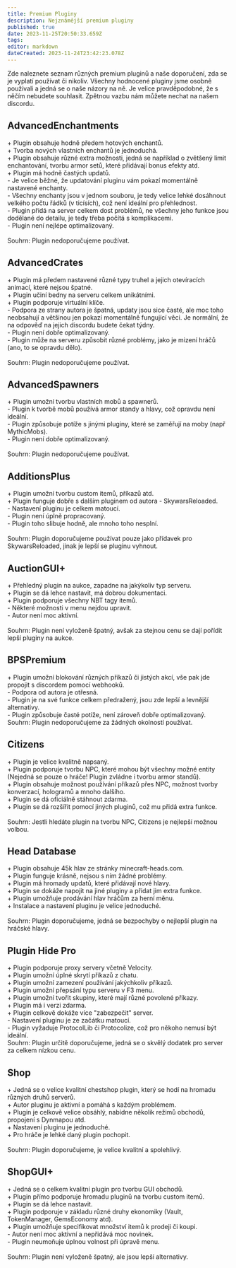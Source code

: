 ```yaml
---
title: Premium Pluginy
description: Nejznámější premium pluginy
published: true
date: 2023-11-25T20:50:33.659Z
tags: 
editor: markdown
dateCreated: 2023-11-24T23:42:23.078Z
---
```


Zde naleznete seznam různých premium pluginů a naše doporučení, zda se je vyplatí používat či nikoliv. Všechny hodnocené pluginy jsme osobně používali a jedná se o naše názory na ně. Je velice pravděpodobné, že s něčím nebudete souhlasit. Zpětnou vazbu nám můžete nechat na našem discordu.




<h2>AdvancedEnchantments</h2>
+ Plugin obsahuje hodně předem hotových enchantů.<br>
+ Tvorba nových vlastních enchantů je jednoduchá.<br>
+ Plugin obsahuje různé extra možnosti, jedná se například o zvětšený limit enchantování, tvorbu armor setů, které přidávají bonus efekty atd.<br>
+ Plugin má hodně častých updatů.<br>
- Je velice běžné, že updatování pluginu vám pokazí momentálně nastavené enchanty.<br>
- Všechny enchanty jsou v jednom souboru, je tedy velice lehké dosáhnout velkého počtu řádků (v ticísích), což není ideální pro přehlednost.<br>
- Plugin přidá na server celkem dost problémů, ne všechny jeho funkce jsou dodělané do detailu, je tedy třeba počítá s komplikacemi.<br>
- Plugin není nejlépe optimalizovaný.<br>
<br>
Souhrn: Plugin nedoporučujeme používat.
<h2>AdvancedCrates</h2>
+ Plugin má předem nastavené různé typy truhel a jejich otevíracích animací, které nejsou špatné.<br>
+ Plugin učiní bedny na serveru celkem unikátními.<br>
+ Plugin podporuje virtuální klíče.<br>
- Podpora ze strany autora je špatná, updaty jsou sice časté, ale moc toho neobsahují a většinou jen pokazí momentálně fungující věci. Je normální, že na odpověď na jejich discordu budete čekat týdny.<br>
- Plugin není dobře optimalizovaný.<br>
- Plugin může na serveru způsobit různé problémy, jako je mizení hráčů (ano, to se opravdu dělo).<br>
<br>
Souhrn: Plugin nedoporučujeme používat.
<h2>AdvancedSpawners</h2>
+ Plugin umožní tvorbu vlastních mobů a spawnerů.<br>
- Plugin k tvorbě mobů používá armor standy a hlavy, což opravdu není ideální.<br>
- Plugin způsobuje potíže s jinými pluginy, které se zaměřují na moby (např MythicMobs).<br>
- Plugin není dobře optimalizovaný.<br>
<br>
Souhrn: Plugin nedoporučujeme používat.
<h2>AdditionsPlus</h2>
+ Plugin umožní tvorbu custom itemů, příkazů atd.<br>
+ Plugin funguje dobře s dalším pluginem od autora - SkywarsReloaded.<br>
- Nastavení pluginu je celkem matoucí.<br>
- Plugin není úplně propracovaný.<br>
- Plugin toho slibuje hodně, ale mnoho toho nesplní.<br>
<br>
Souhrn: Plugin doporučujeme používat pouze jako přídavek pro SkywarsReloaded, jinak je lepší se pluginu vyhnout.
<h2>AuctionGUI+</h2>
+ Přehledný plugin na aukce, zapadne na jakýkoliv typ serveru.<br>
+ Plugin se dá lehce nastavit, má dobrou dokumentaci.<br>
+ Plugin podporuje všechny NBT tagy itemů.<br>
- Některé možnosti v menu nejdou upravit.<br>
- Autor není moc aktivní.<br>
<br>
Souhrn: Plugin není vyloženě špatný, avšak za stejnou cenu se dají pořídit lepší pluginy na aukce.
<h2>BPSPremium</h2>
+ Plugin umožní blokování různých příkazů či jistých akcí, vše pak jde propojit s discordem pomocí webhooků.<br>
- Podpora od autora je otřesná.<br>
- Plugin je na své funkce celkem předražený, jsou zde lepší a levnější alternativy.<br>
- Plugin způsobuje časté potíže, není zároveň dobře optimalizovaný.<br>
Souhrn: Plugin nedoporučujeme za žádných okolností používat.<br>
<h2>Citizens</h2>
+ Plugin je velice kvalitně napsaný.<br>
+ Plugin podporuje tvorbu NPC, které mohou být všechny možné entity (Nejedná se pouze o hráče! Plugin zvládne i tvorbu armor standů).<br>
+ Plugin obsahuje možnost používání příkazů přes NPC, možnost tvorby konverzací, hologramů a mnoho dalšího.<br>
+ Plugin se dá oficiálně stáhnout zdarma.<br>
+ Plugin se dá rozšířit pomocí jiných pluginů, což mu přidá extra funkce.<br>
<br>
Souhrn: Jestli hledáte plugin na tvorbu NPC, Citizens je nejlepší možnou volbou.<br>
<h2>Head Database</h2>
+ Plugin obsahuje 45k hlav ze stránky minecraft-heads.com.<br>
+ Plugin funguje krásně, nejsou s ním žádné problémy.<br>
+ Plugin má hromady updatů, které přidávají nové hlavy.<br>
+ Plugin se dokáže napojit na jiné pluginy a přidat jim extra funkce.<br>
+ Plugin umožňuje prodávání hlav hráčům za herní měnu.<br>
+ Instalace a nastavení pluginu je velice jednoduché.<br>
<br>
Souhrn: Plugin doporučujeme, jedná se bezpochyby o nejlepší plugin na hráčské hlavy.<br>
<h2>Plugin Hide Pro</h2>
+ Plugin podporuje proxy servery včetně Velocity.<br>
+ Plugin umožní úplné skrytí příkazů z chatu.<br>
+ Plugin umožní zamezení používání jakýchkoliv příkazů.<br>
+ Plugin umožní přepsání typu serveru v F3 menu.<br>
+ Plugin umožní tvořit skupiny, které mají různé povolené příkazy.<br>
+ Plugin má i verzi zdarma.<br>
+ Plugin celkově dokáže více "zabezpečit" server.<br>
- Nastavení pluginu je ze začátku matoucí.<br>
- Plugin vyžaduje ProtocolLib či Protocolize, což pro někoho nemusí být ideální.
<br>
Souhrn: Plugin určitě doporučujeme, jedná se o skvělý dodatek pro server za celkem nízkou cenu.<br>
<h2>Shop</h2>
+ Jedná se o velice kvalitní chestshop plugin, který se hodí na hromadu různých druhů serverů.<br>
+ Autor pluginu je aktivní a pomáhá s každým problémem.<br>
+ Plugin je celkově velice obsáhlý, nabídne několik režimů obchodů, propojení s Dynmapou atd.<br>
+ Nastavení pluginu je jednoduché.<br>
+ Pro hráče je lehké daný plugin pochopit.<br>
<br>
Souhrn: Plugin doporučujeme, je velice kvalitní a spolehlivý.<br>
<h2>ShopGUI+</h2>
+ Jedná se o celkem kvalitní plugin pro tvorbu GUI obchodů.<br>
+ Plugin přímo podporuje hromadu pluginů na tvorbu custom itemů.<br>
+ Plugin se dá lehce nastavit.<br>
+ Plugin podporuje v základu různé druhy ekonomiky (Vault, TokenManager, GemsEconomy atd).<br>
+ Plugin umožňuje specifikovat množství itemů k prodeji či koupi.<br>
- Autor není moc aktivní a nepřidává moc novinek.<br>
- Plugin neumoňuje úplnou volnost při úpravě menu.<br>
<br>
Souhrn: Plugin není vyloženě špatný, ale jsou lepší alternativy.<br>
